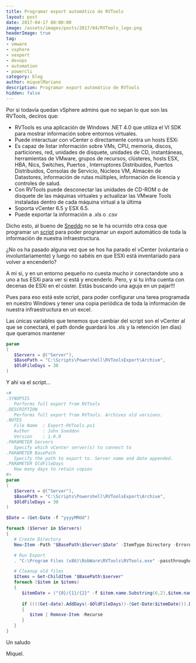 ```yaml
---
title: Programar export automático de RVTools
layout: post
date: 2017-04-17 00:00:00
image: /assets/images/posts/2017/04/RVTools_logo.png
headerImage: true
tag:
- vmware
- vsphere
- vexpert
- devops
- automation
- powercli
category: blog
author: miquelMariano
description: Programar export automático de RVTools
hidden: false
---
```


Por si todavía quedan vSphere admins que no sepan lo que son las RVTools, deciros que:

+ RVTools es una aplicación de Windows .NET 4.0 que utiliza el VI SDK para mostrar información sobre entornos virtuales. 
+ Puede interactuar con vCenter o directamente contra un hosts ESXi
+ Es capaz de listar información sobre VMs, CPU, memoria, discos, particiones, red, unidades de disquete, unidades de CD, instantáneas, herramientas de VMware, grupos de recursos, clústeres, hosts ESX, HBA, Nics, Switches, Puertos , Interruptores Distribuidos, Puertos Distribuidos, Consolas de Servicio, Núcleos VM, Almacén de Datastores, información de rutas múltiples, información de licencia y controles de salud. 
+ Con RVTools puede desconectar las unidades de CD-ROM o de disquete de las máquinas virtuales y actualizar las VMware Tools instaladas dentro de cada máquina virtual a la última 
+ Soporta vCenter 6.5 y ESX 6.5.
+ Puede exportar la información a .xls o .csv

Dicho esto, al bueno de [Sneddo](https://github.com/Sneddo) no se le ha ocurrido otra cosa que programar un [script](https://github.com/Sneddo/Powershell/blob/master/VMware/Export-RVTools.ps1) para poder programar un export automático de toda la información de nuestra infraestructura.

¿No os ha pasado alguna vez que se hos ha parado el vCenter (voluntaria o involuntariamente) y luego no sabéis en que ESXi está inventariado para volver a encenderlo?

A mi si, y en un entorno pequeño no cuesta mucho ir conectandote uno a uno a tus ESXi para ver si está y encenderlo. Pero, y si tu infra cuenta con decenas de ESXi en el cúster. Estás buscando una aguja en un pajar!!!

Pues para eso está este script, para poder configurar una tarea programada en nuestro Windows y tener una copia periódica de toda la información de nuestra infraestructura en un excel.

Las únicas variables que tenemos que cambiar del script son el vCenter al que se conectará, el path donde guardará los .xls y la retención (en días) que queramos mantener

```powershell
param
(
   $Servers = @("Server"),
   $BasePath = "C:\Scripts\Powershell\RVToolsExport\Archive",
   $OldFileDays = 30
)
```


Y ahi va el script...


```powershell
<# 
.SYNOPSIS 
   Performs full export from RVTools
.DESCRIPTION
   Performs full export from RVTools. Archives old versions.
.NOTES 
   File Name  : Export-RVTools.ps1 
   Author     : John Sneddon
   Version    : 1.0.0
.PARAMETER Servers
   Specify which vCenter server(s) to connect to
.PARAMETER BasePath
   Specify the path to export to. Server name and date appended.
.PARAMETER OldFileDays
   How many days to retain copies
#>
param
(
   $Servers = @("Server"),
   $BasePath = "C:\Scripts\Powershell\RVToolsExport\Archive",
   $OldFileDays = 30
)

$Date = (Get-Date -f "yyyyMMdd")

foreach ($Server in $Servers)
{
   # Create Directory
   New-Item -Path "$BasePath\$Server\$Date" -ItemType Directory -ErrorAction SilentlyContinue | Out-Null

   # Run Export
   . "C:\Program Files (x86)\RobWare\RVTools\RVTools.exe" -passthroughAuth -s "$Server.internal.southernhealth.org.au" -c ExportAll2csv -d "$BasePath\$Server\$Date"

   # Cleanup old files
   $Items = Get-ChildItem "$BasePath\$server"
   foreach ($item in $items)
   {
      $itemDate = ("{0}/{1}/{2}" -f $item.name.Substring(6,2),$item.name.Substring(4,2),$item.name.Substring(0,4))
      
      if ((((Get-date).AddDays(-$OldFileDays))-(Get-Date($itemDate))).Days -gt 0)
      {
         $item | Remove-Item -Recurse
      }
   }
}
```

Un saludo

Miquel.